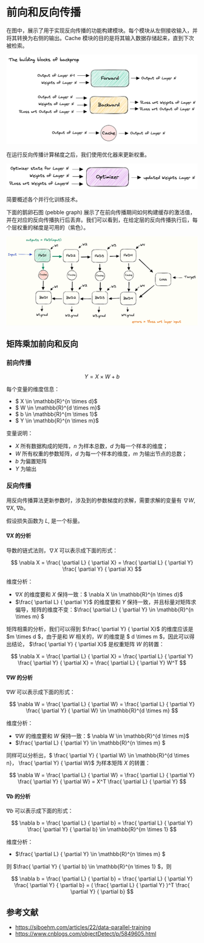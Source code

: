 # 前向和反向传播

在图中，展示了用于实现反向传播的功能构建模块。每个模块从左侧接收输入，并将其转换为右侧的输出。Cache 模块的目的是将其输入数据存储起来，直到下次被检索。

![](./assets/building-blocks-of-backprop.png)

在运行反向传播计算梯度之后，我们使用优化器来更新权重。

![](./assets/Optimizer-module.png)

简要概述各个并行化训练技术。

下面的鹅卵石图 (pebble graph) 展示了在前向传播期间如何构建缓存的激活值，并在对应的反向传播执行后丢弃。我们可以看到，在给定层的反向传播执行后，每个层权重的梯度是可用的（紫色）。

![](./assets/pepple-graph.gif)

## 矩阵乘加前向和反向

### 前向传播

$$ Y = X \times W + b $$

每个变量的维度信息：
- $ X \in \mathbb{R}^{n \times d}$
- $ W \in \mathbb{R}^{d \times m}$
- $ b \in \mathbb{R}^{m \times 1}$
- $ Y \in \mathbb{R}^{n \times m}$

变量说明：
- $X$ 所有数据构成的矩阵，$n$ 为样本总数，$d$ 为每一个样本的维度；
- $W$ 所有权重的参数矩阵，$d$ 为每一个样本的维度，$m$ 为输出节点的总数；
- $b$ 为偏置矩阵
- $Y$ 为输出

### 反向传播

用反向传播算法更新参数时，涉及到的参数梯度的求解，需要求解的变量有 $\nabla W$, $\nabla X$, $\nabla b$。

假设损失函数为 $L$, 是一个标量。

#### $\nabla X$ 的分析

导数的链式法则，$\nabla X$ 可以表示成下面的形式：

$$ \nabla X =  \frac{ \partial L} { \partial X} = \frac{ \partial L} { \partial Y} \frac{ \partial Y} { \partial X} $$

维度分析：
- $\nabla X$ 的维度要和 $X$ 保持一致：$ \nabla X \in \mathbb{R}^{n \times d}$
- $\frac{ \partial L} { \partial Y}$ 的维度要和 $Y$ 保持一致，并且标量对矩阵求偏导，矩阵的维度不变：$\frac{ \partial L} { \partial Y} \in \mathbb{R}^{n \times m} $

矩阵相乘的分析，我们可以得到 $\frac{ \partial Y} { \partial X}$ 的维度应该是 $m \times d $，由于是和 $W$ 相关的，$W$ 的维度是 $ d \times m $，因此可以得出结论， $\frac{ \partial Y} { \partial X}$ 是权重矩阵 $W$ 的转置：

$$ \nabla X =  \frac{ \partial L} { \partial X} = \frac{ \partial L} { \partial Y} \frac{ \partial Y} { \partial X} = \frac{ \partial L} { \partial Y} W^T $$

#### $\nabla W$ 的分析

$\nabla W$ 可以表示成下面的形式：

$$ \nabla W =  \frac{ \partial L} { \partial W} = \frac{ \partial L} { \partial Y} \frac{ \partial Y} { \partial W} \in \mathbb{R}^{d \times m} $$

维度分析：
- $\nabla W$ 的维度要和 $W$ 保持一致：$ \nabla W \in \mathbb{R}^{d \times m}$
- $\frac{ \partial L} { \partial Y} \in \mathbb{R}^{n \times m} $

同样可以分析出，$ \frac{ \partial Y} { \partial W} \in \mathbb{R}^{d \times n}$，$ \frac{ \partial Y} { \partial W}$ 为样本矩阵 $X$ 的转置：

$$ \nabla W =  \frac{ \partial L} { \partial W} = \frac{ \partial L} { \partial Y} \frac{ \partial Y} { \partial W} = X^T \frac{ \partial L} { \partial Y}  $$

#### $\nabla b$ 的分析

$\nabla b$ 可以表示成下面的形式：

$$ \nabla b =  \frac{ \partial L} { \partial b} = \frac{ \partial L} { \partial Y} \frac{ \partial Y} { \partial b} \in \mathbb{R}^{m \times 1} $$

维度分析：
- $\frac{ \partial L} { \partial Y} \in \mathbb{R}^{n \times m} $
  
则 $\frac{ \partial Y} { \partial b} \in \mathbb{R}^{n \times 1} $，则

$$ \nabla b =  \frac{ \partial L} { \partial b} = \frac{ \partial L} { \partial Y} \frac{ \partial Y} { \partial b} = ( \frac{ \partial L} { \partial Y} )^T \frac{ \partial Y} { \partial b} $$


## 参考文献
- https://siboehm.com/articles/22/data-parallel-training
- https://www.cnblogs.com/objectDetect/p/5849605.html